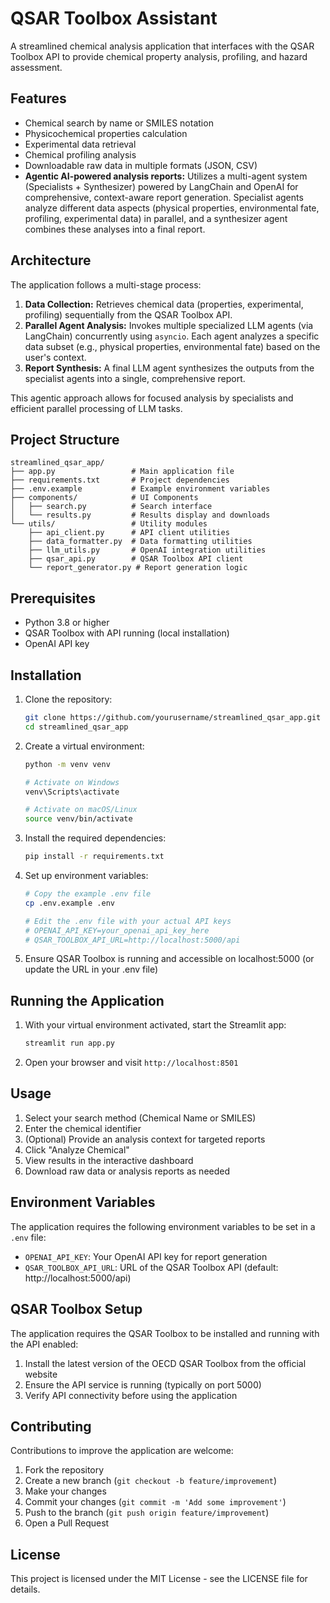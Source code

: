 # QSAR Toolbox Assistant

A streamlined chemical analysis application that interfaces with the QSAR Toolbox API to provide chemical property analysis, profiling, and hazard assessment.

## Features

- Chemical search by name or SMILES notation
- Physicochemical properties calculation
- Experimental data retrieval
- Chemical profiling analysis
- Downloadable raw data in multiple formats (JSON, CSV)
- **Agentic AI-powered analysis reports:** Utilizes a multi-agent system (Specialists + Synthesizer) powered by LangChain and OpenAI for comprehensive, context-aware report generation. Specialist agents analyze different data aspects (physical properties, environmental fate, profiling, experimental data) in parallel, and a synthesizer agent combines these analyses into a final report.

## Architecture

The application follows a multi-stage process:

1.  **Data Collection:** Retrieves chemical data (properties, experimental, profiling) sequentially from the QSAR Toolbox API.
2.  **Parallel Agent Analysis:** Invokes multiple specialized LLM agents (via LangChain) concurrently using `asyncio`. Each agent analyzes a specific data subset (e.g., physical properties, environmental fate) based on the user's context.
3.  **Report Synthesis:** A final LLM agent synthesizes the outputs from the specialist agents into a single, comprehensive report.

This agentic approach allows for focused analysis by specialists and efficient parallel processing of LLM tasks.

## Project Structure

```
streamlined_qsar_app/
├── app.py                 # Main application file
├── requirements.txt       # Project dependencies
├── .env.example           # Example environment variables
├── components/            # UI Components
│   ├── search.py          # Search interface
│   └── results.py         # Results display and downloads
└── utils/                 # Utility modules
    ├── api_client.py      # API client utilities
    ├── data_formatter.py  # Data formatting utilities
    ├── llm_utils.py       # OpenAI integration utilities
    ├── qsar_api.py        # QSAR Toolbox API client
    └── report_generator.py # Report generation logic
```

## Prerequisites

- Python 3.8 or higher
- QSAR Toolbox with API running (local installation)
- OpenAI API key

## Installation

1. Clone the repository:
   ```bash
   git clone https://github.com/yourusername/streamlined_qsar_app.git
   cd streamlined_qsar_app
   ```

2. Create a virtual environment:
   ```bash
   python -m venv venv
   
   # Activate on Windows
   venv\Scripts\activate
   
   # Activate on macOS/Linux
   source venv/bin/activate
   ```

3. Install the required dependencies:
   ```bash
   pip install -r requirements.txt
   ```

4. Set up environment variables:
   ```bash
   # Copy the example .env file
   cp .env.example .env
   
   # Edit the .env file with your actual API keys
   # OPENAI_API_KEY=your_openai_api_key_here
   # QSAR_TOOLBOX_API_URL=http://localhost:5000/api
   ```

5. Ensure QSAR Toolbox is running and accessible on localhost:5000 (or update the URL in your .env file)

## Running the Application

1. With your virtual environment activated, start the Streamlit app:
   ```bash
   streamlit run app.py
   ```

2. Open your browser and visit `http://localhost:8501`

## Usage

1. Select your search method (Chemical Name or SMILES)
2. Enter the chemical identifier
3. (Optional) Provide an analysis context for targeted reports
4. Click "Analyze Chemical"
5. View results in the interactive dashboard
6. Download raw data or analysis reports as needed

## Environment Variables

The application requires the following environment variables to be set in a `.env` file:

- `OPENAI_API_KEY`: Your OpenAI API key for report generation
- `QSAR_TOOLBOX_API_URL`: URL of the QSAR Toolbox API (default: http://localhost:5000/api)

## QSAR Toolbox Setup

The application requires the QSAR Toolbox to be installed and running with the API enabled:

1. Install the latest version of the OECD QSAR Toolbox from the official website
2. Ensure the API service is running (typically on port 5000)
3. Verify API connectivity before using the application

## Contributing

Contributions to improve the application are welcome:

1. Fork the repository
2. Create a new branch (`git checkout -b feature/improvement`)
3. Make your changes
4. Commit your changes (`git commit -m 'Add some improvement'`)
5. Push to the branch (`git push origin feature/improvement`)
6. Open a Pull Request

## License

This project is licensed under the MIT License - see the LICENSE file for details.
